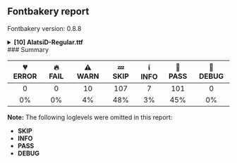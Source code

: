 ## Fontbakery report

Fontbakery version: 0.8.8

<details><summary><b>[10] AlatsiD-Regular.ttf</b></summary><div><details><summary>⚠ <b>WARN:</b> Check copyright namerecords match license file. (<a href="https://font-bakery.readthedocs.io/en/latest/fontbakery/profiles/googlefonts.html#com.google.fonts/check/name/license">com.google.fonts/check/name/license</a>)</summary><div>


* ⚠ **WARN** Please consider using HTTPS URLs at name table entry [plat=3, enc=1, name=13] [code: http-in-description]
* ⚠ **WARN** For now we're still accepting http URLs, but you should consider using https instead.
 [code: http]
</div></details><details><summary>⚠ <b>WARN:</b> License URL matches License text on name table? (<a href="https://font-bakery.readthedocs.io/en/latest/fontbakery/profiles/googlefonts.html#com.google.fonts/check/name/license_url">com.google.fonts/check/name/license_url</a>)</summary><div>


* ⚠ **WARN** Please consider using HTTPS URLs at name table entry [plat=3, enc=1, name=13] [code: http-in-description]
* ⚠ **WARN** Please consider using HTTPS URLs at name table entry [plat=3, enc=1, name=13] [code: http-in-description]
* ⚠ **WARN** Please consider using HTTPS URLs at name table entry [plat=3, enc=1, name=13] [code: http-in-description]
* ⚠ **WARN** Please consider using HTTPS URLs at name table entry [plat=3, enc=1, name=14] [code: http-in-license-info]
* ⚠ **WARN** For now we're still accepting http URLs, but you should consider using https instead.
 [code: http]
</div></details><details><summary>⚠ <b>WARN:</b> Is there kerning info for non-ligated sequences? (<a href="https://font-bakery.readthedocs.io/en/latest/fontbakery/profiles/googlefonts.html#com.google.fonts/check/kerning_for_non_ligated_sequences">com.google.fonts/check/kerning_for_non_ligated_sequences</a>)</summary><div>


* ⚠ **WARN** GPOS table lacks kerning info for the following non-ligated sequences:
	- f + f
	- f + i
	- i + f
	- f + l
	- l + f
	- i + l

   [code: lacks-kern-info]
</div></details><details><summary>⚠ <b>WARN:</b> Ensure Stylistic Sets have description. (<a href="https://font-bakery.readthedocs.io/en/latest/fontbakery/profiles/googlefonts.html#com.google.fonts/check/stylisticset_description">com.google.fonts/check/stylisticset_description</a>)</summary><div>


* ⚠ **WARN** The stylistic set ss01 lacks a description string on the 'name' table. [code: missing-description]
</div></details><details><summary>⚠ <b>WARN:</b> Ensure fonts have ScriptLangTags declared on the 'meta' table. (<a href="https://font-bakery.readthedocs.io/en/latest/fontbakery/profiles/googlefonts.html#com.google.fonts/check/meta/script_lang_tags">com.google.fonts/check/meta/script_lang_tags</a>)</summary><div>


* ⚠ **WARN** This font file does not have a 'meta' table. [code: lacks-meta-table]
</div></details><details><summary>⚠ <b>WARN:</b> Check font contains no unreachable glyphs (<a href="https://font-bakery.readthedocs.io/en/latest/fontbakery/profiles/universal.html#com.google.fonts/check/unreachable_glyphs">com.google.fonts/check/unreachable_glyphs</a>)</summary><div>


* ⚠ **WARN** The following glyphs could not be reached by codepoint or substitution rules:
	- uni0308030C.case
	- uni03030304.case
	- .null
	- IJ_acutecomb
	- f_f_i_dflt
	- ij_acutecomb
	- questiondown.cap
	- uni03030308.case
	- exclamdown.cap
	- uni03060303.case.001 
	- And 4 more.

Use -F or --full-lists to disable shortening of long lists.
 [code: unreachable-glyphs]
</div></details><details><summary>⚠ <b>WARN:</b> Check if each glyph has the recommended amount of contours. (<a href="https://font-bakery.readthedocs.io/en/latest/fontbakery/profiles/universal.html#com.google.fonts/check/contour_count">com.google.fonts/check/contour_count</a>)</summary><div>


* ⚠ **WARN** This font has a 'Soft Hyphen' character (codepoint 0x00AD) which is supposed to be zero-width and invisible, and is used to mark a hyphenation possibility within a word in the absence of or overriding dictionary hyphenation. It is mostly an obsolete mechanism now, and the character is only included in fonts for legacy codepage coverage. [code: softhyphen]
* ⚠ **WARN** This check inspects the glyph outlines and detects the total number of contours in each of them. The expected values are infered from the typical ammounts of contours observed in a large collection of reference font families. The divergences listed below may simply indicate a significantly different design on some of your glyphs. On the other hand, some of these may flag actual bugs in the font such as glyphs mapped to an incorrect codepoint. Please consider reviewing the design and codepoint assignment of these to make sure they are correct.

The following glyphs do not have the recommended number of contours:

	- Glyph name: uni00AD	Contours detected: 1	Expected: 0
	- Glyph name: thorn	Contours detected: 3	Expected: 2
	- Glyph name: Hbar	Contours detected: 2	Expected: 1
	- Glyph name: uni019A	Contours detected: 2	Expected: 1
	- Glyph name: uni01B5	Contours detected: 2	Expected: 1
	- Glyph name: uni01B6	Contours detected: 2	Expected: 1
	- Glyph name: uni01EC	Contours detected: 4	Expected: 3
	- Glyph name: uni01ED	Contours detected: 4	Expected: 3
	- Glyph name: uni0228	Contours detected: 2	Expected: 1
	- Glyph name: uni0229	Contours detected: 3	Expected: 2 
	- And 26 more.

Use -F or --full-lists to disable shortening of long lists.
 [code: contour-count]
</div></details><details><summary>⚠ <b>WARN:</b> Are there any misaligned on-curve points? (<a href="https://font-bakery.readthedocs.io/en/latest/fontbakery/profiles/<Section: Outline Correctness Checks>.html#com.google.fonts/check/outline_alignment_miss">com.google.fonts/check/outline_alignment_miss</a>)</summary><div>


* ⚠ **WARN** The following glyphs have on-curve points which have potentially incorrect y coordinates:
	* three (U+0033): X=274.0,Y=-2.0 (should be at baseline 0?)
	* eight (U+0038): X=398.5,Y=1392.5 (should be at cap-height 1394?)
	* eight (U+0038): X=843.0,Y=1392.5 (should be at cap-height 1394?)
	* nine (U+0039): X=336.5,Y=-2.0 (should be at baseline 0?)
	* nine (U+0039): X=821.0,Y=1392.0 (should be at cap-height 1394?)
	* W (U+0057): X=480.0,Y=-1.0 (should be at baseline 0?)
	* W (U+0057): X=446.0,Y=-1.0 (should be at baseline 0?)
	* p (U+0070): X=528.5,Y=996.5 (should be at x-height 996?)
	* cent (U+00A2): X=458.0,Y=1392.0 (should be at cap-height 1394?)
	* cent (U+00A2): X=696.0,Y=1392.0 (should be at cap-height 1394?) and 52 more.

Use -F or --full-lists to disable shortening of long lists. [code: found-misalignments]
</div></details><details><summary>⚠ <b>WARN:</b> Do outlines contain any jaggy segments? (<a href="https://font-bakery.readthedocs.io/en/latest/fontbakery/profiles/<Section: Outline Correctness Checks>.html#com.google.fonts/check/outline_jaggy_segments">com.google.fonts/check/outline_jaggy_segments</a>)</summary><div>


* ⚠ **WARN** The following glyphs have jaggy segments:
	* b (U+0062): L<<396.0,996.0>--<376.0,824.0>>/B<<376.0,824.0>-<392.0,892.0>-<439.5,936.0>> = 6.60800530004868
	* bmacronbelow (U+1E07): L<<396.0,996.0>--<376.0,824.0>>/B<<376.0,824.0>-<392.0,892.0>-<439.5,936.0>> = 6.60800530004868
	* d (U+0064): B<<658.5,969.5>-<729.0,919.0>-<750.0,824.0>>/L<<750.0,824.0>--<732.0,970.0>> = 5.436536603115342
	* dcaron (U+010F): B<<658.5,969.5>-<729.0,919.0>-<750.0,824.0>>/L<<750.0,824.0>--<732.0,970.0>> = 5.436536603115342
	* dmacronbelow (U+1E0F): B<<658.5,969.5>-<729.0,919.0>-<750.0,824.0>>/L<<750.0,824.0>--<732.0,970.0>> = 5.436536603115342
	* eth (U+00F0): B<<701.0,856.5>-<729.0,817.0>-<738.0,780.0>>/B<<738.0,780.0>-<727.0,901.0>-<662.0,1010.0>> = 8.47687822446107
	* p (U+0070): B<<460.5,41.0>-<394.0,110.0>-<370.0,198.0>>/L<<370.0,198.0>--<394.0,10.0>> = 7.980113745168495
	* p (U+0070): L<<390.0,964.0>--<370.0,824.0>>/B<<370.0,824.0>-<382.0,881.0>-<424.5,926.0>> = 3.758555685471942
	* q (U+0071): B<<666.5,963.5>-<732.0,907.0>-<750.0,824.0>>/L<<750.0,824.0>--<750.0,996.0>> = 12.236111509416325
	* q (U+0071): L<<730.0,10.0>--<750.0,204.0>>/B<<750.0,204.0>-<722.0,87.0>-<645.5,29.5>> = 7.57269677558675 and 36 more.

Use -F or --full-lists to disable shortening of long lists. [code: found-jaggy-segments]
</div></details><details><summary>⚠ <b>WARN:</b> Do outlines contain any semi-vertical or semi-horizontal lines? (<a href="https://font-bakery.readthedocs.io/en/latest/fontbakery/profiles/<Section: Outline Correctness Checks>.html#com.google.fonts/check/outline_semi_vertical">com.google.fonts/check/outline_semi_vertical</a>)</summary><div>


* ⚠ **WARN** The following glyphs have semi-vertical/semi-horizontal lines:
 * Eng (U+014A): L<<864.0,-78.0>--<865.0,949.0>>
 * ae (U+00E6): L<<842.0,572.0>--<1196.0,574.0>>
 * aeacute (U+01FD): L<<842.0,572.0>--<1196.0,574.0>>
 * oe (U+0153): L<<1002.0,572.0>--<1356.0,574.0>>
 * paragraph (U+00B6): L<<536.0,1554.0>--<1082.0,1556.0>>
 * q (U+0071): L<<976.0,996.0>--<972.0,-436.0>>
 * uni01A5 (U+01A5): L<<152.0,-436.0>--<154.0,1173.0>>
 * uni01AD (U+01AD): L<<189.0,996.0>--<188.0,1177.0>>
 * uni01B2 (U+01B2): L<<870.0,580.0>--<871.0,1111.0>>
 * uni01E3 (U+01E3): L<<842.0,572.0>--<1196.0,574.0>> and 11 more.

Use -F or --full-lists to disable shortening of long lists. [code: found-semi-vertical]
</div></details><br></div></details>
### Summary

| 💔 ERROR | 🔥 FAIL | ⚠ WARN | 💤 SKIP | ℹ INFO | 🍞 PASS | 🔎 DEBUG |
|:-----:|:----:|:----:|:----:|:----:|:----:|:----:|
| 0 | 0 | 10 | 107 | 7 | 101 | 0 |
| 0% | 0% | 4% | 48% | 3% | 45% | 0% |

**Note:** The following loglevels were omitted in this report:
* **SKIP**
* **INFO**
* **PASS**
* **DEBUG**
